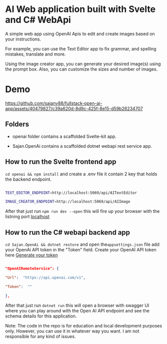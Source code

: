 # AI Web application built with Svelte and C# WebApi

A simple web app using OpenAI Apis to edit and create images based on your instructions.

For example, you can use the Text Editor app to fix grammar, and spelling mistakes, translate and more.

Using the image creator app, you can generate your desired image(s) using the prompt box. Also, you can customize the sizes and number of images.

# Demo
https://github.com/sajanv88/fullstack-open-ai-app/assets/40479827/c39a620d-8d9c-425f-8e15-d59b26234707



## Folders

-   openai folder contains a scaffolded Svelte-kit app.

-   Sajan.OpenAi contains a scaffolded dotnet webapi rest service app.

## How to run the Svelte frontend app

`cd openai && npm install` and create a .env file it contain 2 key that holds the backend endpoint.

```bash

TEXT_EDITOR_ENDPOINT=http://localhost:5069/api/AITextEditor

IMAGE_CREATOR_ENDPOINT=http://localhost:5069/api/AIImage

```

After that just run `npm run dev --open` this will fire up your browser with the listning port [localhost](http://localhost:3001)

## How to run the C# webapi backend app

`cd Sajan.OpenAi && dotnet restore` and open the`appsettings.json` file add your OpenAi API token in the "Token" field. Create your OpenAI API token here [Generate your token](https://platform.openai.com/account/api-keys)

```json

"OpenAIRemoteService": {

"Url":  "https://api.openai.com/v1",

"Token":  ""

},

```

After that just run `dotnet run` this will open a browser with swagger UI where you can play around with the Open AI API endpoint and see the schema details for this application.

Note: The code in the repo is for education and local development purposes only. However, you can use it in whatever way you want. I am not responsible for any kind of issues.
